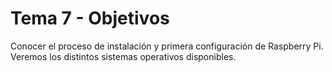 # Tema 7 - Objetivos

Conocer el proceso de instalación y primera configuración de Raspberry Pi. Veremos los distintos sistemas operativos disponibles.
